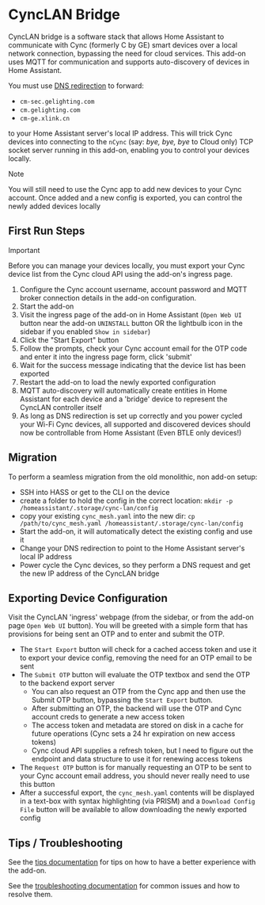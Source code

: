 # CyncLAN Bridge
CyncLAN bridge is a software stack that allows Home Assistant to communicate with Cync (formerly C by GE) 
smart devices over a local network connection, bypassing the need for cloud services.
This add-on uses MQTT for communication and supports auto-discovery of devices in Home Assistant.

You must use [DNS redirection](https://github.com/baudneo/hass-addons/tree/dev/docs/cync-lan/DNS.md) to forward: 
- `cm-sec.gelighting.com`
- `cm.gelighting.com`
- `cm-ge.xlink.cn`

to your Home Assistant server's local IP address. This will trick Cync devices into connecting to the `nCync` 
(say: _bye, bye, bye_ to Cloud only) TCP socket server running in this add-on, enabling you to control your devices locally.

>[!NOTE]
> You will still need to use the Cync app to add new devices to your Cync account. 
> Once added and a new config is exported, you can control the newly added devices locally


## First Run Steps
>[!IMPORTANT]
> Before you can manage your devices locally, you must export your Cync device list from the Cync cloud API
> using the add-on's ingress page.

1. Configure the Cync account username, account password and MQTT broker connection details in the add-on configuration.
2. Start the add-on
3. Visit the ingress page of the add-on in Home Assistant (`Open Web UI` button near the add-on `UNINSTALL` button OR the lightbulb icon in the sidebar if you enabled `Show in sidebar`)
4. Click the "Start Export" button
5. Follow the prompts, check your Cync account email for the OTP code and enter it into the ingress page form, click 'submit'
6. Wait for the success message indicating that the device list has been exported
7. Restart the add-on to load the newly exported configuration
8. MQTT auto-discovery will automatically create entities in Home Assistant for each device and a 'bridge' device to represent the CyncLAN controller itself
9. As long as DNS redirection is set up correctly and you power cycled your Wi-Fi Cync devices, all supported and discovered devices should now be controllable from Home Assistant (Even BTLE only devices!)

## Migration
To perform a seamless migration from the old monolithic, non add-on setup:
- SSH into HASS or get to the CLI on the device
- create a folder to hold the config in the correct location: `mkdir -p /homeassistant/.storage/cync-lan/config`
- copy your existing `cync_mesh.yaml` into the new dir: `cp /path/to/cync_mesh.yaml /homeassistant/.storage/cync-lan/config`
- Start the add-on, it will automatically detect the existing config and use it
- Change your DNS redirection to point to the Home Assistant server's local IP address
- Power cycle the Cync devices, so they perform a DNS request and get the new IP address of the CyncLAN bridge

## Exporting Device Configuration
Visit the CyncLAN 'ingress' webpage (from the sidebar, or from the add-on page `Open Web UI` button). You will be greeted with a simple form that has provisions for being sent an OTP and to enter and submit the OTP.

- The `Start Export` button will check for a cached access token and use it to export your device config, removing the need for an OTP email to be sent
- The `Submit OTP` button will evaluate the OTP textbox and send the OTP to the backend export server
    - You can also request an OTP from the Cync app and then use the Submit OTP button, bypassing the `Start Export` button.
    - After submitting an OTP, the backend will use the OTP and Cync account creds to generate a new access token
    - The access token and metadata are stored on disk in a cache for future operations (Cync sets a 24 hr expiration on new access tokens)
    - Cync cloud API supplies a refresh token, but I need to figure out the endpoint and data structure to use it for renewing access tokens 
- The `Request OTP` button is for manually requesting an OTP to be sent to your Cync account email address, you should never really need to use this button
- After a successful export, the `cync_mesh.yaml` contents will be displayed in a text-box with syntax highlighting (via PRISM) and a `Download Config File` button will be available to allow downloading the newly exported config


## Tips / Troubleshooting
See the [tips documentation](https://github.com/baudneo/hass-addons/tree/dev/docs/cync-lan/tips.md) for tips on how to have a better experience with the add-on.

See the [troubleshooting documentation](https://github.com/baudneo/hass-addons/tree/dev/docs/cync-lan/troubleshooting.md) for common issues and how to resolve them.